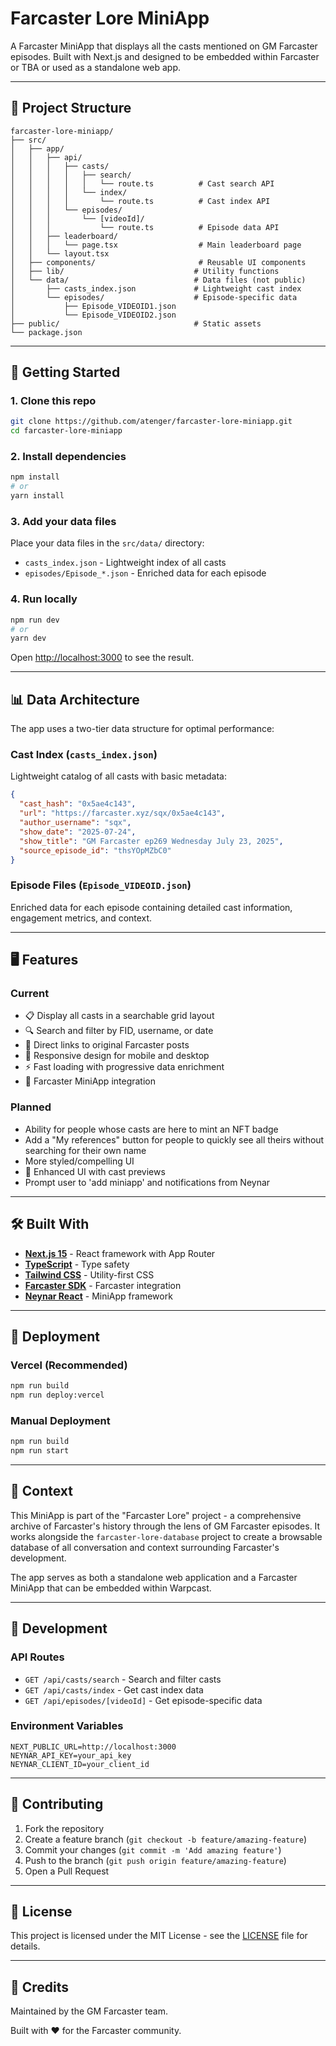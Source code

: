 # Farcaster Lore MiniApp

A Farcaster MiniApp that displays all the casts mentioned on GM Farcaster episodes. Built with Next.js and designed to be embedded within Farcaster or TBA or used as a standalone web app.

---

## 🧱 Project Structure

```
farcaster-lore-miniapp/
├── src/
│   ├── app/
│   │   ├── api/
│   │   │   ├── casts/
│   │   │   │   ├── search/
│   │   │   │   │   └── route.ts          # Cast search API
│   │   │   │   └── index/
│   │   │   │       └── route.ts          # Cast index API
│   │   │   └── episodes/
│   │   │       └── [videoId]/
│   │   │           └── route.ts          # Episode data API
│   │   ├── leaderboard/
│   │   │   └── page.tsx                  # Main leaderboard page
│   │   └── layout.tsx
│   ├── components/                       # Reusable UI components
│   ├── lib/                             # Utility functions
│   └── data/                            # Data files (not public)
│       ├── casts_index.json             # Lightweight cast index
│       └── episodes/                    # Episode-specific data
│           ├── Episode_VIDEOID1.json
│           └── Episode_VIDEOID2.json
├── public/                              # Static assets
└── package.json
```

---

## 🚀 Getting Started

### 1. Clone this repo
```bash
git clone https://github.com/atenger/farcaster-lore-miniapp.git
cd farcaster-lore-miniapp
```

### 2. Install dependencies
```bash
npm install
# or
yarn install
```

### 3. Add your data files
Place your data files in the `src/data/` directory:

- `casts_index.json` - Lightweight index of all casts
- `episodes/Episode_*.json` - Enriched data for each episode

### 4. Run locally
```bash
npm run dev
# or
yarn dev
```

Open [http://localhost:3000](http://localhost:3000) to see the result.

---

## 📊 Data Architecture

The app uses a two-tier data structure for optimal performance:

### Cast Index (`casts_index.json`)
Lightweight catalog of all casts with basic metadata:
```json
{
  "cast_hash": "0x5ae4c143",
  "url": "https://farcaster.xyz/sqx/0x5ae4c143",
  "author_username": "sqx",
  "show_date": "2025-07-24",
  "show_title": "GM Farcaster ep269 Wednesday July 23, 2025",
  "source_episode_id": "thsYOpMZbC0"
}
```

### Episode Files (`Episode_VIDEOID.json`)
Enriched data for each episode containing detailed cast information, engagement metrics, and context.

---

## 🖥 Features

### Current 
- 📋 Display all casts in a searchable grid layout
- 🔍 Search and filter by FID, username, or date
- 🔗 Direct links to original Farcaster posts
- 📱 Responsive design for mobile and desktop
- ⚡ Fast loading with progressive data enrichment
- 📱 Farcaster MiniApp integration

### Planned
- Ability for people whose casts are here to mint an NFT badge 
- Add a "My references" button for people to quickly see all theirs without searching for their own name
- More styled/compelling UI
- 🎨 Enhanced UI with cast previews
- Prompt user to 'add miniapp' and notifications from Neynar

---

## 🛠 Built With

- **[Next.js 15](https://nextjs.org/)** - React framework with App Router
- **[TypeScript](https://www.typescriptlang.org/)** - Type safety
- **[Tailwind CSS](https://tailwindcss.com/)** - Utility-first CSS
- **[Farcaster SDK](https://docs.farcaster.xyz/)** - Farcaster integration
- **[Neynar React](https://docs.neynar.com/)** - MiniApp framework

---

## 🚀 Deployment

### Vercel (Recommended)
```bash
npm run build
npm run deploy:vercel
```

### Manual Deployment
```bash
npm run build
npm run start
```

---

## 🧠 Context

This MiniApp is part of the "Farcaster Lore" project - a comprehensive archive of Farcaster's history through the lens of GM Farcaster episodes. It works alongside the `farcaster-lore-database` project to create a browsable database of all conversation and context surrounding Farcaster's development.

The app serves as both a standalone web application and a Farcaster MiniApp that can be embedded within Warpcast.

---

## 🔧 Development

### API Routes
- `GET /api/casts/search` - Search and filter casts
- `GET /api/casts/index` - Get cast index data
- `GET /api/episodes/[videoId]` - Get episode-specific data

### Environment Variables
```env
NEXT_PUBLIC_URL=http://localhost:3000
NEYNAR_API_KEY=your_api_key
NEYNAR_CLIENT_ID=your_client_id
```

---

## 🤝 Contributing

1. Fork the repository
2. Create a feature branch (`git checkout -b feature/amazing-feature`)
3. Commit your changes (`git commit -m 'Add amazing feature'`)
4. Push to the branch (`git push origin feature/amazing-feature`)
5. Open a Pull Request

---

## 📄 License

This project is licensed under the MIT License - see the [LICENSE](LICENSE) file for details.

---

## 🙏 Credits

Maintained by the GM Farcaster team.

Built with ❤️ for the Farcaster community.
